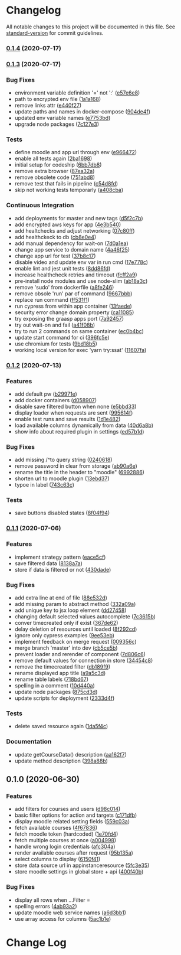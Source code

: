 # Changelog

All notable changes to this project will be documented in this file. See [standard-version](https://github.com/conventional-changelog/standard-version) for commit guidelines.

### [0.1.4](https://github.com/graasp/graasp-app-moodle/compare/v0.1.3...v0.1.4) (2020-07-17)

### [0.1.3](https://github.com/graasp/graasp-app-moodle/compare/v0.1.2...v0.1.3) (2020-07-17)

### Bug Fixes

- environment variable definition '=' not ':' ([e57e6e8](https://github.com/graasp/graasp-app-moodle/commit/e57e6e8dad3e9901f6cfa1a8eb843702ea62f47e))
- path to encrypted env file ([1a1a168](https://github.com/graasp/graasp-app-moodle/commit/1a1a168efe39b1b70716c715f0ae6fb529e3661d))
- remove links attr ([e440f27](https://github.com/graasp/graasp-app-moodle/commit/e440f271ea17ddb85370467f2fb8d7f011b63179))
- update paths and names in docker-compose ([904de4f](https://github.com/graasp/graasp-app-moodle/commit/904de4fc19579e1c21e6153689c28996b7dfc9d2))
- updated env variable names ([e7753bd](https://github.com/graasp/graasp-app-moodle/commit/e7753bd3a4531ed81288868905e4b313cecb46f8))
- upgrade node packages ([7c127e3](https://github.com/graasp/graasp-app-moodle/commit/7c127e3a8460ed7d2259d82f746b295ca220a6f6))

### Tests

- define moodle and app url through env ([e966472](https://github.com/graasp/graasp-app-moodle/commit/e966472f1b63ce227a396235c79b157d7606073d))
- enable all tests again ([2ba1698](https://github.com/graasp/graasp-app-moodle/commit/2ba16985989611f49fb3e2abecd5c33d1fca2d0b))
- initial setup for codeship ([6bb7db8](https://github.com/graasp/graasp-app-moodle/commit/6bb7db88d7a4683214b45e2d1688d071c39d3186))
- remove extra browser ([87ea32a](https://github.com/graasp/graasp-app-moodle/commit/87ea32af8ead5b80ac2418e41a6ad6cedb6d4048))
- remove obsolete code ([751abd8](https://github.com/graasp/graasp-app-moodle/commit/751abd89240c36e4e404eaea91d3dcea393b3a76))
- remove test that fails in pipeline ([c54d8fd](https://github.com/graasp/graasp-app-moodle/commit/c54d8fdc05296e5b8a12a1b90021fc7ab5e565b7))
- skip not working tests temporarly ([a408cba](https://github.com/graasp/graasp-app-moodle/commit/a408cbac5ff44a4f118f7978af16c3049735d452))

### Continuous Integration

- add deployments for master and new tags ([d5f2c7b](https://github.com/graasp/graasp-app-moodle/commit/d5f2c7b8ce83a17317a2f8558a3a6e396eac7cc0))
- add encrypted aws keys for app ([4e3b540](https://github.com/graasp/graasp-app-moodle/commit/4e3b540a7e0e53b6992394bc92f23ab35e66eeb4))
- add healtchecks and adjust networking ([07c80ff](https://github.com/graasp/graasp-app-moodle/commit/07c80ff5d696e98561b69f74b2a931cf54836d77))
- add healthckeck to db ([cb8e0e4](https://github.com/graasp/graasp-app-moodle/commit/cb8e0e430e59e8379d8c697a44c302bbbe2ec233))
- add manual dependency for wait-on ([7d0a1ea](https://github.com/graasp/graasp-app-moodle/commit/7d0a1ea18b2f86289f01aee0813b415fe3fb0719))
- change app service to domain name ([4a46f25](https://github.com/graasp/graasp-app-moodle/commit/4a46f25ac2ea88e7883a05a4b1a00eb9f735d671))
- change app url for test ([37b8c17](https://github.com/graasp/graasp-app-moodle/commit/37b8c17d8e6022b5964e5874330f1d53fb7d64db))
- disable video and update env var in run cmd ([17e778c](https://github.com/graasp/graasp-app-moodle/commit/17e778c8afa25ce23b2c34bbe6e8b08d34eb150c))
- enable lint and jest unit tests ([8dd86fd](https://github.com/graasp/graasp-app-moodle/commit/8dd86fdb6a7c4e64cebd5c18b2f73d390054304e))
- increase healthcheck retries and timeout ([fcff2a9](https://github.com/graasp/graasp-app-moodle/commit/fcff2a97e057e3a8553757e4e770b69b984c2988))
- pre-install node modules and use node-slim ([ab18a3c](https://github.com/graasp/graasp-app-moodle/commit/ab18a3ca575147fcfc9e64809482461b5227b553))
- remove 'sudo' from dockerfile ([a8fe246](https://github.com/graasp/graasp-app-moodle/commit/a8fe2462134d4dc74161f9f658256daf178717db))
- remove obsole 'run' par of command ([9667bbb](https://github.com/graasp/graasp-app-moodle/commit/9667bbb61330f4f11140154cfd54a6279dd82548))
- replace run command ([ff531f1](https://github.com/graasp/graasp-app-moodle/commit/ff531f1632c5d0f1a188a341be3c2fffce36fe6c))
- run cypress from within app container ([13faede](https://github.com/graasp/graasp-app-moodle/commit/13faede0e99c5b6035f08d811b015355697a180c))
- security error change domain property ([ca11085](https://github.com/graasp/graasp-app-moodle/commit/ca110851244fe59113efb35c2443f1a365fc80c9))
- try exposing the graasp apps port ([7a92457](https://github.com/graasp/graasp-app-moodle/commit/7a92457a5abae362268b5610a1c760e50299ed24))
- try out wait-on and fail ([a41f08b](https://github.com/graasp/graasp-app-moodle/commit/a41f08b56d11b9adfa1d1b6a189eb4b9d38fb0aa))
- try to run 2 commands on same container ([ec0b4bc](https://github.com/graasp/graasp-app-moodle/commit/ec0b4bc61df56c9001581dec7102bdd05a086ee8))
- update start command for ci ([396fc5e](https://github.com/graasp/graasp-app-moodle/commit/396fc5e21ff99752b20a724b5eada87c9597164a))
- use chromium for tests ([9bd18b5](https://github.com/graasp/graasp-app-moodle/commit/9bd18b5bbc9d9e0a4b89212aca6f93a88333c22a))
- working local version for exec 'yarn try:ssat' ([11607fa](https://github.com/graasp/graasp-app-moodle/commit/11607fad90078b6fc93f21e8430b57937cc699d8))

### [0.1.2](https://github.com/graasp/graasp-app-moodle/compare/v0.1.1...v0.1.2) (2020-07-13)

### Features

- add default pw ([b29971e](https://github.com/graasp/graasp-app-moodle/commit/b29971e9ee1721a8d3efe11fc55116cb68f800df))
- add docker containers ([d058907](https://github.com/graasp/graasp-app-moodle/commit/d058907c7a6331c83f58d74b7af22555c268a126))
- disable save filtered button when none ([e5bbd33](https://github.com/graasp/graasp-app-moodle/commit/e5bbd33f09e0b0a490a2547d77601ecb17e2fd3a))
- display loader when requests are sent ([995614f](https://github.com/graasp/graasp-app-moodle/commit/995614f9b0518d0dce8382cb4bcd43d3d02a410e))
- enable test runs and save results ([1d1e482](https://github.com/graasp/graasp-app-moodle/commit/1d1e482b635b380561df67bb2ca59e8ac60e0820))
- load available columns dynamically from data ([40d6a8b](https://github.com/graasp/graasp-app-moodle/commit/40d6a8b3d90c166715b661d6c2c81ae490699828))
- show info about required plugin in settings ([ed57b1d](https://github.com/graasp/graasp-app-moodle/commit/ed57b1dda32b9c34f74844a3afb7e6416af3734a))

### Bug Fixes

- add missing /^to query string ([0240618](https://github.com/graasp/graasp-app-moodle/commit/0240618e37710593e09279d924405738e598a684))
- remove password in clear from storage ([ab90a6e](https://github.com/graasp/graasp-app-moodle/commit/ab90a6e0433b47aa167635534fee16746c8bfc6b))
- rename the title in the header to "moodle" ([6992886](https://github.com/graasp/graasp-app-moodle/commit/699288630d517cce0cf4f362cb1b7a909f53aa40))
- shorten url to moodle plugin ([13ebd37](https://github.com/graasp/graasp-app-moodle/commit/13ebd37ba9b46b6a2ea0e44537f527f97c7eafd7))
- typoe in label ([743c63c](https://github.com/graasp/graasp-app-moodle/commit/743c63ccbbe03775c101ac128bc3b4f56879b080))

### Tests

- save buttons disabled states ([8f04f94](https://github.com/graasp/graasp-app-moodle/commit/8f04f94d0c9e7d4cf89d6277ab882af8e3a791c7))

### [0.1.1](https://github.com/graasp/graasp-app-moodle/compare/v0.1.0...v0.1.1) (2020-07-06)

### Features

- implement strategy pattern ([eace5cf](https://github.com/graasp/graasp-app-moodle/commit/eace5cfe5501f16b7bf90afd40847feecc8b34ee))
- save filtered data ([8138a7a](https://github.com/graasp/graasp-app-moodle/commit/8138a7a7fd556adba53d87e712c2b2e2918d37c1))
- store if data is filtered or not ([430dade](https://github.com/graasp/graasp-app-moodle/commit/430dade9139c083c4fa91c660f1e769f2e4e3bec))

### Bug Fixes

- add extra line at end of file ([88e532d](https://github.com/graasp/graasp-app-moodle/commit/88e532d59d2cf5940d7dd2b685283c4208618f85))
- add missing param to abstract method ([332a09a](https://github.com/graasp/graasp-app-moodle/commit/332a09a67ba561c88fdbe3b48522c35f69a68635))
- add unique key to jsx loop element ([dd27458](https://github.com/graasp/graasp-app-moodle/commit/dd274582e1b9966bdae2a8a0bd8b99e62dc6bce3))
- changing default selected values autocomplete ([7c3615b](https://github.com/graasp/graasp-app-moodle/commit/7c3615b135733f7aefcb36948c55a3f7ec91efd7))
- conver timecreated only if exist ([367de62](https://github.com/graasp/graasp-app-moodle/commit/367de62d2f4d6b6fac87ea8d65a7b581e8e7a734))
- delay deletion of resources until loaded ([8f292cd](https://github.com/graasp/graasp-app-moodle/commit/8f292cdf42300a86f07c77e20609d66ec56ac29b))
- ignore only cypress examples ([9ee53eb](https://github.com/graasp/graasp-app-moodle/commit/9ee53eb51f9a01dc6805f5235a997d138eedf9a7))
- implement feedback on merge request ([009356c](https://github.com/graasp/graasp-app-moodle/commit/009356c6dbc3fd729c0e0ea982055d360286dc28))
- merge branch 'master' into dev ([cb5ce5b](https://github.com/graasp/graasp-app-moodle/commit/cb5ce5bffe7aa86688f1dbc83bbc86930e7119dd))
- prevent loader and rerender of component ([7d806c6](https://github.com/graasp/graasp-app-moodle/commit/7d806c6f2a178fad2b79fd8cd5e3c43e91aa55b6))
- remove default values for connection in store ([34454c8](https://github.com/graasp/graasp-app-moodle/commit/34454c82ced5b52787395da7f11e71389f8251f4))
- remove the timecreated filter ([db189f9](https://github.com/graasp/graasp-app-moodle/commit/db189f94ba79d7c4df394cb3ed1bb8e27f870dde))
- rename displayed app title ([a9a5c3d](https://github.com/graasp/graasp-app-moodle/commit/a9a5c3d6a46146603bc53e147b5fcbc47c6b4c60))
- rename table labels ([718bd67](https://github.com/graasp/graasp-app-moodle/commit/718bd67b91845b4a9a2f565b57dcf64d4808090e))
- spelling in a comment ([10d440a](https://github.com/graasp/graasp-app-moodle/commit/10d440aa115051686f382afe70ac22ec61ec9ea9))
- update node packages ([875cd3d](https://github.com/graasp/graasp-app-moodle/commit/875cd3dcba89ebe307dfde044187b48c5736125f))
- update scripts for deployment ([2333d4f](https://github.com/graasp/graasp-app-moodle/commit/2333d4f3da5abf50dc3a053f7e5748201c7a399c))

### Tests

- delete saved resource again ([1da5f4c](https://github.com/graasp/graasp-app-moodle/commit/1da5f4c59d9a4770505c3606710384ffb0128dbe))

### Documentation

- update getCourseData() description ([aa162f7](https://github.com/graasp/graasp-app-moodle/commit/aa162f7d4641b860ba851c4eb1cd52cf996e07d4))
- update method description ([398a88b](https://github.com/graasp/graasp-app-moodle/commit/398a88b92098eaa83f77e1620ba387d2994aa335))

## 0.1.0 (2020-06-30)

### Features

- add filters for courses and users ([d98c014](https://github.com/graasp/graasp-app-moodle/commit/d98c014db12e733a9d024a85525812d36fe4743d))
- basic filter options for action and targets ([c171dfb](https://github.com/graasp/graasp-app-moodle/commit/c171dfb97f04154d2c28cd528d77ac27b00d9fa6))
- display moodle related setting fields ([559c03a](https://github.com/graasp/graasp-app-moodle/commit/559c03a9f856e28dc90e917e9de3f7cd26981301))
- fetch available courses ([4f67836](https://github.com/graasp/graasp-app-moodle/commit/4f67836e0eb092a51215b5fc45b0e51bbf50dfec))
- fetch moodle token (hardcoded) ([1e70fd4](https://github.com/graasp/graasp-app-moodle/commit/1e70fd4730aa754587488228d3e2256c49f7cc76))
- fetch multiple courses at once ([a004998](https://github.com/graasp/graasp-app-moodle/commit/a004998e581f0e8b4ec85b2474098fc197bdc08b))
- handle wrong login credentials ([afc304a](https://github.com/graasp/graasp-app-moodle/commit/afc304aeb5d629b20a2ef6c674477986207368d1))
- render available courses after request ([95b135a](https://github.com/graasp/graasp-app-moodle/commit/95b135af2147a2aa390fd25f4f6b73e9914ac116))
- select columns to display ([6150f41](https://github.com/graasp/graasp-app-moodle/commit/6150f41c94c9f800c908c740180666ce43e5909d))
- store data source url in appinstanceresource ([5fc3e35](https://github.com/graasp/graasp-app-moodle/commit/5fc3e35dc0fde6b71e3e192ce0af6293d4069760))
- store moodle settings in global store + api ([400f40b](https://github.com/graasp/graasp-app-moodle/commit/400f40b42de798a48135eeae186be3ad72d997d6))

### Bug Fixes

- display all rows when ...Filter = [](<[1277c2c](https://github.com/graasp/graasp-app-moodle/commit/1277c2c1c8b5988c9362557b6a011fb7262c3bf4)>)
- spelling errors ([4ab93a2](https://github.com/graasp/graasp-app-moodle/commit/4ab93a25910ba1af4cc4db0a255c7ddc9c31293b))
- update moodle web service names ([a6d3bb1](https://github.com/graasp/graasp-app-moodle/commit/a6d3bb1ae8d7c587cb238b9da5c8d3319e601b1f))
- use array access for columns ([5ac1b1e](https://github.com/graasp/graasp-app-moodle/commit/5ac1b1edf7c147f3e6d4cb9b791910bc72ecbb76))

# Change Log
